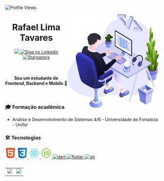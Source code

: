 ![Profile Views](http://estruyf-github.azurewebsites.net/api/VisitorHit?user=RafaelD3v&repo=RafaelD3v&countColorcountColor)

<img align="right" src="./images/user.png" width="300"/>

<h1 align="center">Rafael Lima Tavares</h1>

<p align="center">
   <a href="https://www.instagram.com/rafaeld3v/" alt="Instagram">
    <img src="https://img.shields.io/badge/-Instagram-DF0174?style=flat-square&labelColor=DF0174&logo=instagram&logoColor=white&link=https://www.instagram.com/rafaeld3v/"/>        </a>
 
   <a href="https://www.linkedin.com/in/rafaeld3v/">
     <img alt="Siga no Linkedin" src="https://img.shields.io/badge/-LinkedIn-blue?style=flat-square&logo=Linkedin&logoColor=white&link=https://www.linkedin.com/in/rafaeld3v/">
   </a>
   
   <a href="https://app.rocketseat.com.br/me/rafael">
    <img alt="Stargazers" src="https://img.shields.io/badge/Blog-Rocketseat-%237159c1?style=flat&logo=ghost">
   </a>  
</p>
<br>

<h4 align="center"> 
  Sou um estudante de Frontend, Backend e Mobile.🚀
</h4>
<br>

### :mortar_board: Formação acadêmica
  - Análise e Desenvolvimento de Sistemas 4/6 - Universidade de Fortaleza - Unifor

### 🛠 Tecnologias

<p align="left">
<a href="https://www.w3.org/html/" target="_blank"> 
  <img 
    src="https://raw.githubusercontent.com/devicons/devicon/master/icons/html5/html5-original.svg"     
    alt="html5" 
    width="35" 
    height="35"
  /> 
</a>

<a href="https://www.w3schools.com/css/" target="_blank"> 
    <img 
      src="https://raw.githubusercontent.com/devicons/devicon/master/icons/css3/css3-original.svg"   
      alt="css3" 
      width="35" 
      height="35"
    /> 
</a>
   
<a href="https://reactjs.org/" target="_blank"> 
  <img 
    src="https://raw.githubusercontent.com/devicons/devicon/master/icons/react/react-original.svg" 
    alt="react" 
    width="35" 
    height="35"
  /> 
</a>

<a href="https://nodejs.org" target="_blank"> 
  <img 
    src="https://raw.githubusercontent.com/devicons/devicon/master/icons/nodejs/nodejs-original.svg"     
    alt="nodejs" 
    width="35" 
    height="35"
  /> 
</a>

<a href="https://dart.dev" target="_blank"> 
  <img 
    src="https://www.vectorlogo.zone/logos/dartlang/dartlang-icon.svg" 
    alt="dart" 
    width="30" 
    height="30"
  /> 
</a>
   
<a href="https://flutter.dev" target="_blank"> 
  <img 
    src="https://www.vectorlogo.zone/logos/flutterio/flutterio-icon.svg" 
    alt="flutter" 
    width="30" 
    height="30"
  /> 
</a>

<a href="https://git-scm.com/" target="_blank"> 
  <img 
    src="https://www.vectorlogo.zone/logos/git-scm/git-scm-icon.svg" 
    alt="git" 
    width="30" 
    height="30"
  /> 
</a>
</p>

<table align='left'>
  <row>
    <td>
     <!-- Card -->
      <img height='172' src='https://github-readme-stats.vercel.app/api/top-langs/?username=rafaeld3v&layout=compact&theme=dark'>
    </td>
    <td>
      <img height='172' src='https://github-readme-stats.vercel.app/api?username=rafaeld3v&show_icons=true&theme=dark'>
    </td>
  </row>
</table>
